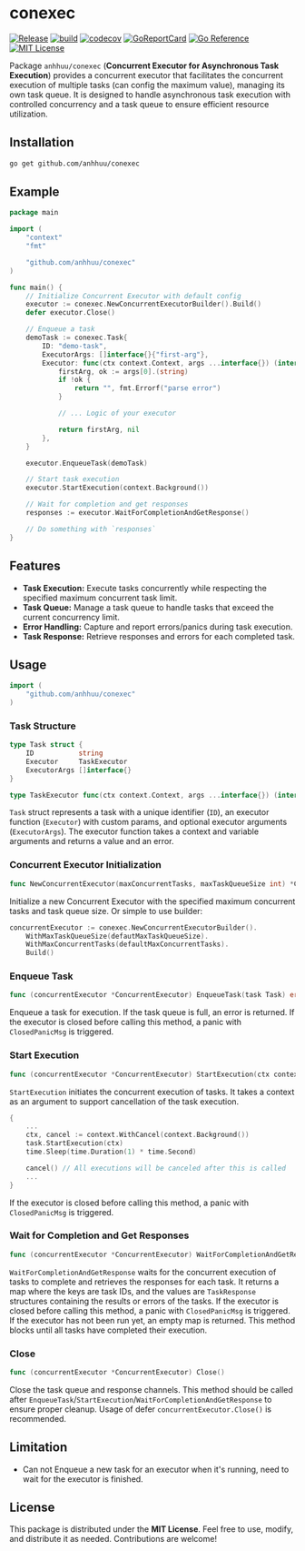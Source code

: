 # conexec #

[![Release](https://img.shields.io/github/release/anhhuu/conexec.svg?color=brightgreen)](https://github.com/anhhuu/conexec/releases/)
[![build](https://github.com/anhhuu/conexec/actions/workflows/go.yml/badge.svg?branch=main)](https://github.com/anhhuu/conexec/actions/workflows/go.yml)
[![codecov](https://codecov.io/gh/anhhuu/conexec/branch/main/graph/badge.svg)](https://codecov.io/gh/anhhuu/conexec)
[![GoReportCard](https://goreportcard.com/badge/github.com/anhhuu/conexec)](https://goreportcard.com/report/github.com/anhhuu/conexec)
[![Go Reference](https://pkg.go.dev/badge/github.com/anhhuu/conexec.svg)](https://pkg.go.dev/github.com/anhhuu/conexec)
[![MIT License](https://img.shields.io/badge/License-MIT-green.svg)](https://github.com/anhhuu/conexec/blob/main/LICENSE)

Package `anhhuu/conexec` (**Concurrent Executor for Asynchronous Task Execution**) provides a concurrent executor that facilitates the concurrent execution of multiple tasks (can config the maximum value), managing its own task queue. It is designed to handle asynchronous task execution with controlled concurrency and a task queue to ensure efficient resource utilization.

## Installation ##

```bash
go get github.com/anhhuu/conexec
```

## Example ##

``` go
package main

import (
    "context"
    "fmt"

    "github.com/anhhuu/conexec"
)

func main() {
    // Initialize Concurrent Executor with default config
    executor := conexec.NewConcurrentExecutorBuilder().Build()
    defer executor.Close()

    // Enqueue a task
    demoTask := conexec.Task{
        ID: "demo-task",
        ExecutorArgs: []interface{}{"first-arg"},
        Executor: func(ctx context.Context, args ...interface{}) (interface{}, error) {
            firstArg, ok := args[0].(string)
            if !ok {
                return "", fmt.Errorf("parse error")
            }

            // ... Logic of your executor

            return firstArg, nil
        },
    }

    executor.EnqueueTask(demoTask)

    // Start task execution
    executor.StartExecution(context.Background())

    // Wait for completion and get responses
    responses := executor.WaitForCompletionAndGetResponse()

    // Do something with `responses`
}
```

## Features ##

- **Task Execution:** Execute tasks concurrently while respecting the specified maximum concurrent task limit.
- **Task Queue:** Manage a task queue to handle tasks that exceed the current concurrency limit.
- **Error Handling:** Capture and report errors/panics during task execution.
- **Task Response:** Retrieve responses and errors for each completed task.

## Usage ##

```go
import (
    "github.com/anhhuu/conexec"
)
```

### Task Structure ###

```go
type Task struct {
    ID           string
    Executor     TaskExecutor
    ExecutorArgs []interface{}
}

type TaskExecutor func(ctx context.Context, args ...interface{}) (interface{}, error)
```

`Task` struct represents a task with a unique identifier (`ID`), an executor function (`Executor`) with custom params, and optional executor arguments (`ExecutorArgs`). The executor function takes a context and variable arguments and returns a value and an error.

### Concurrent Executor Initialization ###

```go
func NewConcurrentExecutor(maxConcurrentTasks, maxTaskQueueSize int) *ConcurrentExecutor
```

Initialize a new Concurrent Executor with the specified maximum concurrent tasks and task queue size.
Or simple to use builder:

```go
concurrentExecutor := conexec.NewConcurrentExecutorBuilder().
    WithMaxTaskQueueSize(defautMaxTaskQueueSize).
    WithMaxConcurrentTasks(defaultMaxConcurrentTasks).
    Build()
```

### Enqueue Task ###

```go
func (concurrentExecutor *ConcurrentExecutor) EnqueueTask(task Task) error
```

Enqueue a task for execution. If the task queue is full, an error is returned. If the executor is closed before calling this method, a panic with `ClosedPanicMsg` is triggered.

### Start Execution ###

```go
func (concurrentExecutor *ConcurrentExecutor) StartExecution(ctx context.Context)
```

`StartExecution` initiates the concurrent execution of tasks. It takes a context as an argument to support cancellation of the task execution.

```go
{
    ...
    ctx, cancel := context.WithCancel(context.Background())
    task.StartExecution(ctx)
    time.Sleep(time.Duration(1) * time.Second)

    cancel() // All executions will be canceled after this is called
    ...
}
```
If the executor is closed before calling this method, a panic with `ClosedPanicMsg` is triggered.

### Wait for Completion and Get Responses ###

```go
func (concurrentExecutor *ConcurrentExecutor) WaitForCompletionAndGetResponse() map[string]*TaskResponse
```

`WaitForCompletionAndGetResponse` waits for the concurrent execution of tasks to complete and retrieves the responses for each task. It returns a map where the keys are task IDs, and the values are `TaskResponse` structures containing the results or errors of the tasks. If the executor is closed before calling this method, a panic with `ClosedPanicMsg` is triggered. If the executor has not been run yet, an empty map is returned. This method blocks until all tasks have completed their execution.

### Close ###

```go
func (concurrentExecutor *ConcurrentExecutor) Close()
```

Close the task queue and response channels. This method should be called after `EnqueueTask`/`StartExecution`/`WaitForCompletionAndGetResponse` to ensure proper cleanup. Usage of defer `concurrentExecutor.Close()` is recommended.

## Limitation ##

- Can not Enqueue a new task for an executor when it's running, need to wait for the executor is finished.

## License ##

This package is distributed under the **MIT License**. Feel free to use, modify, and distribute it as needed. Contributions are welcome!
